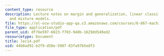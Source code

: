 ```yaml
---
content_type: resource
description: Lecture notes on margin and generalization, linear classifiers, ensembles,
  and mixture models.
file: https://ol-ocw-studio-app-qa.s3.amazonaws.com/courses/6-867-machine-learning-fall-2006/44b0ad92b2f9d58e590783fa97b5edf3_lec14.pdf
file_type: application/pdf
parent_uid: df76e597-6023-f703-940b-1629dd549ed2
resourcetype: Document
title: lec14.pdf
uid: 44b0ad92-b2f9-d58e-5907-83fa97b5edf3
---
```


